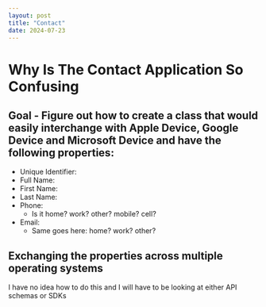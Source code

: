 ```yaml
---
layout: post
title: "Contact"
date: 2024-07-23
---
```

# Why Is The Contact Application So Confusing

## Goal - Figure out how to create a class that would easily interchange with Apple Device, Google Device and Microsoft Device and have the following properties:

- Unique Identifier:
- Full Name:
- First Name:
- Last Name:
- Phone:
  - Is it home? work? other? mobile? cell?
- Email:
  - Same goes here: home? work? other?


## Exchanging the properties across multiple operating systems

I have no idea how to do this and I will have to be looking at either API schemas or SDKs
